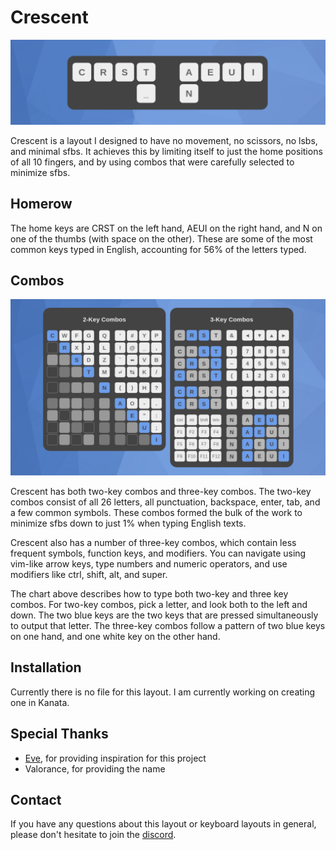 # Crescent
![Crescent](crescent.png)

Crescent is a layout I designed to have no movement, no scissors, no lsbs, and minimal sfbs. It achieves this by limiting itself to just the home positions of all 10 fingers, and by using combos that were carefully selected to minimize sfbs. 

## Homerow
The home keys are CRST on the left hand, AEUI on the right hand, and N on one of the thumbs (with space on the other). These are some of the most common keys typed in English, accounting for 56% of the letters typed.

## Combos
![Crescent Info](crescent-info.png)

Crescent has both two-key combos and three-key combos. The two-key combos consist of all 26 letters, all punctuation, backspace, enter, tab, and a few common symbols. These combos formed the bulk of the work to minimize sfbs down to just 1% when typing English texts.

Crescent also has a number of three-key combos, which contain less frequent symbols, function keys, and modifiers. You can navigate using vim-like arrow keys, type numbers and numeric operators, and use modifiers like ctrl, shift, alt, and super.

The chart above describes how to type both two-key and three key combos. For two-key combos, pick a letter, and look both to the left and down. The two blue keys are the two keys that are pressed simultaneously to output that letter. The three-key combos follow a pattern of two blue keys on one hand, and one white key on the other hand. 

## Installation
Currently there is no file for this layout. I am currently working on creating one in Kanata.

## Special Thanks
- [Eve](https://github.com/Apsu), for providing inspiration for this project
- Valorance, for providing the name

## Contact
If you have any questions about this layout or keyboard layouts in general, please don't hesitate to join the [discord](https://discord.com/invite/hhQ24W5gtP).
